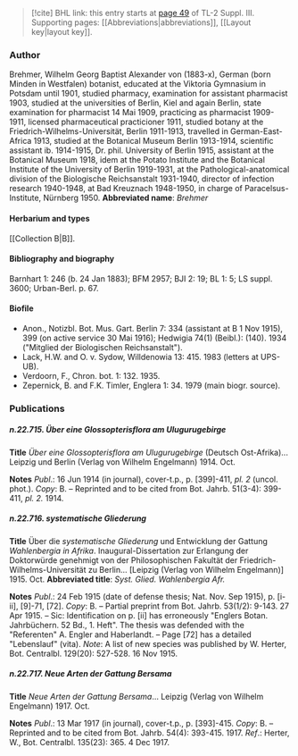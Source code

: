 > [!cite] BHL link: this entry starts at [page 49](https://www.biodiversitylibrary.org/page/33266356) of TL-2 Suppl. III.
> Supporting pages: [[Abbreviations|abbreviations]], [[Layout key|layout key]].

### Author

Brehmer, Wilhelm Georg Baptist Alexander von (1883-x), German (born Minden in Westfalen) botanist, educated at the Viktoria Gymnasium in Potsdam until 1901, studied pharmacy, examination for assistant pharmacist 1903, studied at the universities of Berlin, Kiel and again Berlin, state examination for pharmacist 14 Mai 1909, practicing as pharmacist 1909-1911, licensed pharmaceutical practicioner 1911, studied botany at the Friedrich-Wilhelms-Universität, Berlin 1911-1913, travelled in German-East-Africa 1913, studied at the Botanical Museum Berlin 1913-1914, scientific assistant ib. 1914-1915, Dr. phil. University of Berlin 1915, assistant at the Botanical Museum 1918, idem at the Potato Institute and the Botanical Institute of the University of Berlin 1919-1931, at the Pathological-anatomical division of the Biologische Reichsanstalt 1931-1940, director of infection research 1940-1948, at Bad Kreuznach 1948-1950, in charge of Paracelsus-Institute, Nürnberg 1950. 
**Abbreviated name**: *Brehmer*

#### Herbarium and types

[[Collection B|B]].

#### Bibliography and biography

Barnhart 1: 246 (b. 24 Jan 1883); BFM 2957; BJI 2: 19; BL 1: 5; LS suppl. 3600; Urban-Berl. p. 67.

#### Biofile

- Anon., Notizbl. Bot. Mus. Gart. Berlin 7: 334 (assistant at B 1 Nov 1915), 399 (on active service 30 Mai 1916); Hedwigia 74(1) (Beibl.): (140). 1934 ("Mitglied der Biologischen Reichsanstalt").
- Lack, H.W. and O. v. Sydow, Willdenowia 13: 415. 1983 (letters at UPS-UB).
- Verdoorn, F., Chron. bot. 1: 132. 1935.
- Zepernick, B. and F.K. Timler, Englera 1: 34. 1979 (main biogr. source).

### Publications

##### n.22.715. Über eine Glossopterisflora am Ulugurugebirge

**Title**
*Über eine Glossopterisflora am Ulugurugebirge* (Deutsch Ost-Afrika)... Leipzig und Berlin (Verlag von Wilhelm Engelmann) 1914. Oct.

**Notes**
*Publ*.: 16 Jun 1914 (in journal), cover-t.p., p. \[399\]-411, *pl. 2* (uncol. phot.). *Copy*: B. – Reprinted and to be cited from Bot. Jahrb. 51(3-4): 399-411, *pl. 2.* 1914.

##### n.22.716. systematische Gliederung

**Title**
Über die *systematische Gliederung* und Entwicklung der Gattung *Wahlenbergia in Afrika*. Inaugural-Dissertation zur Erlangung der Doktorwürde genehmigt von der Philosophischen Fakultät der Friedrich-Wilhelms-Universität zu Berlin... \[Leipzig (Verlag von Wilhelm Engelmann)\] 1915. Oct.
**Abbreviated title**: *Syst. Glied. Wahlenbergia Afr.*

**Notes**
*Publ*.: 24 Feb 1915 (date of defense thesis; Nat. Nov. Sep 1915), p. \[i-ii\], \[9\]-71, \[72\]. *Copy*: B. – Partial preprint from Bot. Jahrb. 53(1/2): 9-143. 27 Apr 1915. – Sic: Identification on p. \[ii\] has erroneously "Englers Botan. Jahrbüchern. 52 Bd., 1. Heft". The thesis was defended with the "Referenten" A. Engler and Haberlandt. – Page \[72\] has a detailed "Lebenslauf" (vita).
*Note*: A list of new species was published by W. Herter, Bot. Centralbl. 129(20): 527-528. 16 Nov 1915.

##### n.22.717. Neue Arten der Gattung Bersama

**Title**
*Neue Arten der Gattung Bersama*... Leipzig (Verlag von Wilhelm Engelmann) 1917. Oct.

**Notes**
*Publ*.: 13 Mar 1917 (in journal), cover-t.p., p. \[393\]-415. *Copy*: B. – Reprinted and to be cited from Bot. Jahrb. 54(4): 393-415. 1917.
*Ref*.: Herter, W., Bot. Centralbl. 135(23): 365. 4 Dec 1917.

